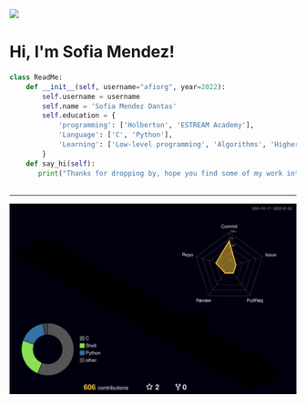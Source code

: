 ![](https://komarev.com/ghpvc/?username=afiorg9000&color=blueviolet)
# Hi, I'm Sofia Mendez!
```python
class ReadMe:
    def __init__(self, username="afiorg", year=2022):
        self.username = username
        self.name = 'Sofia Mendez Dantas'
        self.education = {
            'programming': ['Holberton', 'ESTREAM Academy'],
            'Language': ['C', 'Python'],
            'Learning': ['Low-level programming', 'Algorithms', 'Higher-level programming', 'System engineering', 'DevOps'],
        }
    def say_hi(self):
       print("Thanks for dropping by, hope you find some of my work interesting.")
        
```
---
![](./profile-3d-contrib/profile-night-rainbow.svg)
